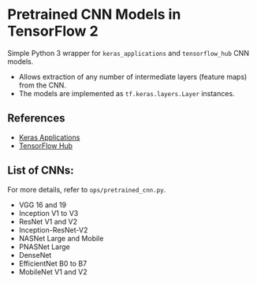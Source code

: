 # Pretrained CNN Models in TensorFlow 2

Simple Python 3 wrapper for `keras_applications` and `tensorflow_hub` CNN models.

- Allows extraction of any number of intermediate layers (feature maps) from the CNN. 
- The models are implemented as `tf.keras.layers.Layer` instances.


## References

* [Keras Applications](https://github.com/keras-team/keras-applications/tree/0bb8618db8d764e85159b898688c269312fa386b)
* [TensorFlow Hub](https://www.tensorflow.org/hub/api_docs/python/hub)


## List of CNNs:

For more details, refer to `ops/pretrained_cnn.py`.

* VGG 16 and 19
* Inception V1 to V3
* ResNet V1 and V2
* Inception-ResNet-V2
* NASNet Large and Mobile
* PNASNet Large
* DenseNet
* EfficientNet B0 to B7
* MobileNet V1 and V2